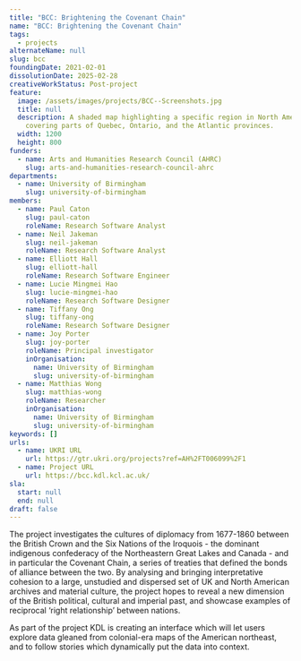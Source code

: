 ```yaml
---
title: "BCC: Brightening the Covenant Chain"
name: "BCC: Brightening the Covenant Chain"
tags:
  - projects
alternateName: null
slug: bcc
foundingDate: 2021-02-01
dissolutionDate: 2025-02-28
creativeWorkStatus: Post-project
feature:
  image: /assets/images/projects/BCC--Screenshots.jpg
  title: null
  description: A shaded map highlighting a specific region in North America,
    covering parts of Quebec, Ontario, and the Atlantic provinces.
  width: 1200
  height: 800
funders:
  - name: Arts and Humanities Research Council (AHRC)
    slug: arts-and-humanities-research-council-ahrc
departments:
  - name: University of Birmingham
    slug: university-of-birmingham
members:
  - name: Paul Caton
    slug: paul-caton
    roleName: Research Software Analyst
  - name: Neil Jakeman
    slug: neil-jakeman
    roleName: Research Software Analyst
  - name: Elliott Hall
    slug: elliott-hall
    roleName: Research Software Engineer
  - name: Lucie Mingmei Hao
    slug: lucie-mingmei-hao
    roleName: Research Software Designer
  - name: Tiffany Ong
    slug: tiffany-ong
    roleName: Research Software Designer
  - name: Joy Porter
    slug: joy-porter
    roleName: Principal investigator
    inOrganisation:
      name: University of Birmingham
      slug: university-of-birmingham
  - name: Matthias Wong
    slug: matthias-wong
    roleName: Researcher
    inOrganisation:
      name: University of Birmingham
      slug: university-of-birmingham
keywords: []
urls:
  - name: UKRI URL
    url: https://gtr.ukri.org/projects?ref=AH%2FT006099%2F1
  - name: Project URL
    url: https://bcc.kdl.kcl.ac.uk/
sla:
  start: null
  end: null
draft: false
---
```


The project investigates the cultures of diplomacy from 1677-1860 between the British Crown and the Six Nations of the Iroquois - the dominant indigenous confederacy of the Northeastern Great Lakes and Canada - and in particular the Covenant Chain, a series of treaties that defined the bonds of alliance between the two. By analysing and bringing interpretative cohesion to a large, unstudied and dispersed set of UK and North American archives and material culture, the project hopes to reveal a new dimension of the British political, cultural and imperial past, and showcase examples of reciprocal ‘right relationship’ between nations.

As part of the project KDL is creating an interface which will let users explore data gleaned from colonial-era maps of the American northeast, and to follow stories which dynamically put the data into context.
